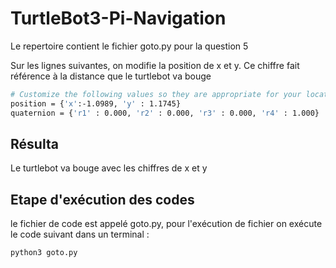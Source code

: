 # TurtleBot3-Pi-Navigation

Le repertoire contient le fichier goto.py pour la question 5

Sur les lignes suivantes, on modifie la position de x et y. Ce chiffre fait référence à la distance que le turtlebot va bouge

```sh
# Customize the following values so they are appropriate for your location
position = {'x':-1.0989, 'y' : 1.1745}
quaternion = {'r1' : 0.000, 'r2' : 0.000, 'r3' : 0.000, 'r4' : 1.000}
```

## Résulta
Le turtlebot va bouge avec les chiffres de x et y


## Etape d'exécution des codes
le fichier de code est appelé goto.py, pour l'exécution de fichier on exécute le code suivant dans un terminal :

```sh
python3 goto.py
```
